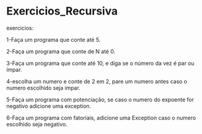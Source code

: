 # Exercicios_Recursiva
exercicios:

1-Faça um programa que conte até 5.

2-Faça um programa que conte de N até 0.

3-Faça um programa que conte até 10, e diga se o número da vez é par ou 
ímpar.

4-escolha um numero e conte de 2 em 2, pare um numero antes caso o numero escolhido seja impar.

5-Faça um programa com potenciação, se caso o numero do expoente for negativo adicione uma exception.

6-Faça um programa com fatoriais, adicione uma Exception caso o numero escolhido seja negativo.
